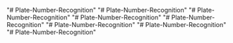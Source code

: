 "# Plate-Number-Recognition" 
"# Plate-Number-Recognition" 
"# Plate-Number-Recognition" 
"# Plate-Number-Recognition" 
"# Plate-Number-Recognition" 
"# Plate-Number-Recognition" 
"# Plate-Number-Recognition" 
"# Plate-Number-Recognition" 
